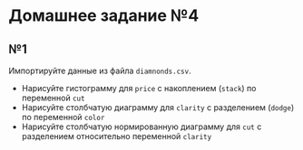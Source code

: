 # Домашнее задание №4

## №1

Импортируйте данные из файла `diamnonds.csv`.
- Нарисуйте гистограмму для `price` с накоплением (`stack`) по переменной `cut` 
- Нарисуйте столбчатую диаграмму для `clarity` с разделением (`dodge`)  по  переменной `color`
- Нарисуйте столбчатую нормированную диаграмму для `cut` с разделением относительно переменной `clarity`


